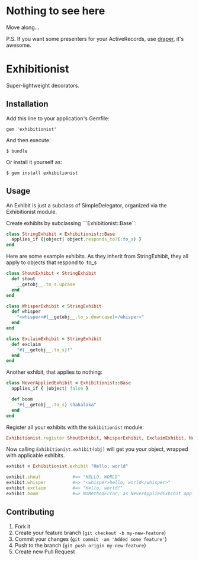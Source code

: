 # Nothing to see here

Move along...

P.S. If you want some presenters for your ActiveRecords, use [draper](https://github.com/jcasimir/draper), it's awesome.

# Exhibitionist

Super-lightweight decorators.

## Installation

Add this line to your application's Gemfile:

    gem 'exhibitionist'

And then execute:

    $ bundle

Or install it yourself as:

    $ gem install exhibitionist

## Usage

An Exhibit is just a subclass of SimpleDelegator, organized via the Exhibitionist module.

Create exhibits by subclassing ```Exhibitionist::Base``:

```ruby
class StringExhibit < Exhibitionist::Base
  applies_if {|object| object.responds_to?(:to_s) }
end
```

Here are some example exhibits. As they inherit from StringExhibit, they all apply to objects that respond to :to_s

```ruby
class ShoutExhibit < StringExhibit
  def shout
    __getobj__.to_s.upcase
  end
end

class WhisperExhibit < StringExhibit
  def whisper
    "<whisper>#{__getobj__.to_s.downcase}</whisper>"
  end
end

class ExclaimExhibit < StringExhibit
  def exclaim
    "#{__getobj__.to_s}!"
  end
end
```

Another exhibit, that applies to nothing:

```ruby
class NeverAppliedExhibit < Exhibitionist::Base
  applies_if { |object| false }

  def boom
    "#{__getobj__.to_s} shakalaka"
  end
end
```

Register all your exhibits with the ```Exhibitionist``` module:

```ruby
Exhibitionist.register ShoutExhibit, WhisperExhibit, ExclaimExhibit, NeverAppliedExhibit
```

Now calling ```Exhibitionist.exhibit(obj)``` will get you your object, wrapped with applicable exhibits.

```ruby
exhibit = Exhibitionist.exhibit "Hello, world"

exhibit.shout            #=> "HELLO, WORLD"
exhibit.whisper          #=> "<whisper>hello, world</whisper>"
exhibit.exclaim          #=> "Hello, world!"
exhibit.boom             #=> NoMethodError, as NeverAppliedExhibit applies to nothing
```

## Contributing

1. Fork it
2. Create your feature branch (`git checkout -b my-new-feature`)
3. Commit your changes (`git commit -am 'Added some feature'`)
4. Push to the branch (`git push origin my-new-feature`)
5. Create new Pull Request
